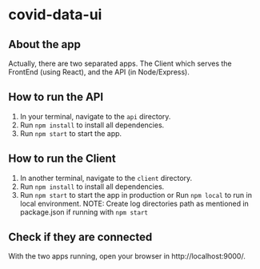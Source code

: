 # covid-data-ui

## About the app
Actually, there are two separated apps. The Client which serves the FrontEnd (using React), and the API (in Node/Express).

## How to run the API
1. In your terminal, navigate to the `api` directory.
2. Run `npm install` to install all dependencies.
3. Run `npm start` to start the app.

## How to run the Client
1. In another terminal, navigate to the `client` directory.
2. Run `npm install` to install all dependencies.
3. Run `npm start` to start the app in production or Run `npm local` to run in local environment. 
NOTE: Create log directories path as mentioned in package.json if running with `npm start`

## Check if they are connected
With the two apps running, open your browser in http://localhost:9000/.

